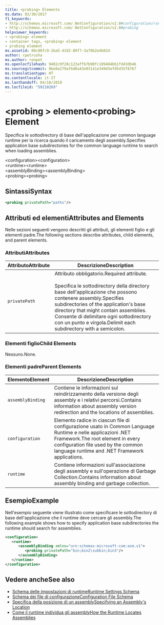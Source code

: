 ```yaml
---
title: <probing> Elemento
ms.date: 03/30/2017
f1_keywords:
- http://schemas.microsoft.com/.NetConfiguration/v2.0#configuration/runtime/assemblyBinding/probing
- http://schemas.microsoft.com/.NetConfiguration/v2.0#probing
helpviewer_keywords:
- <probing> element
- container tags, <probing> element
- probing element
ms.assetid: 09c80fc9-1ba5-4192-89f7-3a79b2e4b024
author: rpetrusha
ms.author: ronpet
ms.openlocfilehash: 9402c9f28c123affb7b90fc189484bb1fd43db46
ms.sourcegitcommit: 0be8a279af6d8a43e03141e349d3efd5d35f8767
ms.translationtype: HT
ms.contentlocale: it-IT
ms.lasthandoff: 04/18/2019
ms.locfileid: "59210269"
---
```

# <a name="probing-element"></a><span data-ttu-id="293d4-102">\<probing > elemento</span><span class="sxs-lookup"><span data-stu-id="293d4-102">\<probing> Element</span></span>
<span data-ttu-id="293d4-103">Specifica le sottodirectory di base dell'applicazione per common language runtime per la ricerca quando il caricamento degli assembly.</span><span class="sxs-lookup"><span data-stu-id="293d4-103">Specifies application base subdirectories for the common language runtime to search when loading assemblies.</span></span>  
  
 <span data-ttu-id="293d4-104">\<configuration></span><span class="sxs-lookup"><span data-stu-id="293d4-104">\<configuration></span></span>  
<span data-ttu-id="293d4-105">\<runtime></span><span class="sxs-lookup"><span data-stu-id="293d4-105">\<runtime></span></span>  
<span data-ttu-id="293d4-106">\<assemblyBinding></span><span class="sxs-lookup"><span data-stu-id="293d4-106">\<assemblyBinding></span></span>  
<span data-ttu-id="293d4-107">\<probing></span><span class="sxs-lookup"><span data-stu-id="293d4-107">\<probing></span></span>  
  
## <a name="syntax"></a><span data-ttu-id="293d4-108">Sintassi</span><span class="sxs-lookup"><span data-stu-id="293d4-108">Syntax</span></span>  
  
```xml  
<probing privatePath="paths"/>  
```  
  
## <a name="attributes-and-elements"></a><span data-ttu-id="293d4-109">Attributi ed elementi</span><span class="sxs-lookup"><span data-stu-id="293d4-109">Attributes and Elements</span></span>  
 <span data-ttu-id="293d4-110">Nelle sezioni seguenti vengono descritti gli attributi, gli elementi figlio e gli elementi padre.</span><span class="sxs-lookup"><span data-stu-id="293d4-110">The following sections describe attributes, child elements, and parent elements.</span></span>  
  
### <a name="attributes"></a><span data-ttu-id="293d4-111">Attributi</span><span class="sxs-lookup"><span data-stu-id="293d4-111">Attributes</span></span>  
  
|<span data-ttu-id="293d4-112">Attributo</span><span class="sxs-lookup"><span data-stu-id="293d4-112">Attribute</span></span>|<span data-ttu-id="293d4-113">Descrizione</span><span class="sxs-lookup"><span data-stu-id="293d4-113">Description</span></span>|  
|---------------|-----------------|  
|`privatePath`|<span data-ttu-id="293d4-114">Attributo obbligatorio.</span><span class="sxs-lookup"><span data-stu-id="293d4-114">Required attribute.</span></span><br /><br /> <span data-ttu-id="293d4-115">Specifica le sottodirectory della directory base dell'applicazione che possono contenere assembly.</span><span class="sxs-lookup"><span data-stu-id="293d4-115">Specifies subdirectories of the application's base directory that might contain assemblies.</span></span> <span data-ttu-id="293d4-116">Consente di delimitare ogni sottodirectory con un punto e virgola.</span><span class="sxs-lookup"><span data-stu-id="293d4-116">Delimit each subdirectory with a semicolon.</span></span>|  
  
### <a name="child-elements"></a><span data-ttu-id="293d4-117">Elementi figlio</span><span class="sxs-lookup"><span data-stu-id="293d4-117">Child Elements</span></span>  
 <span data-ttu-id="293d4-118">Nessuno.</span><span class="sxs-lookup"><span data-stu-id="293d4-118">None.</span></span>  
  
### <a name="parent-elements"></a><span data-ttu-id="293d4-119">Elementi padre</span><span class="sxs-lookup"><span data-stu-id="293d4-119">Parent Elements</span></span>  
  
|<span data-ttu-id="293d4-120">Elemento</span><span class="sxs-lookup"><span data-stu-id="293d4-120">Element</span></span>|<span data-ttu-id="293d4-121">Descrizione</span><span class="sxs-lookup"><span data-stu-id="293d4-121">Description</span></span>|  
|-------------|-----------------|  
|`assemblyBinding`|<span data-ttu-id="293d4-122">Contiene le informazioni sul reindirizzamento della versione degli assembly e i relativi percorsi.</span><span class="sxs-lookup"><span data-stu-id="293d4-122">Contains information about assembly version redirection and the locations of assemblies.</span></span>|  
|`configuration`|<span data-ttu-id="293d4-123">Elemento radice in ciascun file di configurazione usato in Common Language Runtime e nelle applicazioni .NET Framework.</span><span class="sxs-lookup"><span data-stu-id="293d4-123">The root element in every configuration file used by the common language runtime and .NET Framework applications.</span></span>|  
|`runtime`|<span data-ttu-id="293d4-124">Contiene informazioni sull'associazione degli assembly e sull'operazione di Garbage Collection.</span><span class="sxs-lookup"><span data-stu-id="293d4-124">Contains information about assembly binding and garbage collection.</span></span>|  
  
## <a name="example"></a><span data-ttu-id="293d4-125">Esempio</span><span class="sxs-lookup"><span data-stu-id="293d4-125">Example</span></span>  
 <span data-ttu-id="293d4-126">Nell'esempio seguente viene illustrato come specificare le sottodirectory di base dell'applicazione che il runtime deve cercare gli assembly.</span><span class="sxs-lookup"><span data-stu-id="293d4-126">The following example shows how to specify application base subdirectories the runtime should search for assemblies.</span></span>  
  
```xml  
<configuration>  
   <runtime>  
      <assemblyBinding xmlns="urn:schemas-microsoft-com:asm.v1">  
         <probing privatePath="bin;bin2\subbin;bin3"/>  
      </assemblyBinding>  
   </runtime>  
</configuration>  
```  
  
## <a name="see-also"></a><span data-ttu-id="293d4-127">Vedere anche</span><span class="sxs-lookup"><span data-stu-id="293d4-127">See also</span></span>

- [<span data-ttu-id="293d4-128">Schema delle impostazioni di runtime</span><span class="sxs-lookup"><span data-stu-id="293d4-128">Runtime Settings Schema</span></span>](../../../../../docs/framework/configure-apps/file-schema/runtime/index.md)
- [<span data-ttu-id="293d4-129">Schema dei file di configurazione</span><span class="sxs-lookup"><span data-stu-id="293d4-129">Configuration File Schema</span></span>](../../../../../docs/framework/configure-apps/file-schema/index.md)
- [<span data-ttu-id="293d4-130">Specifica della posizione di un assembly</span><span class="sxs-lookup"><span data-stu-id="293d4-130">Specifying an Assembly's Location</span></span>](../../../../../docs/framework/configure-apps/specify-assembly-location.md)
- [<span data-ttu-id="293d4-131">Come il runtime individua gli assembly</span><span class="sxs-lookup"><span data-stu-id="293d4-131">How the Runtime Locates Assemblies</span></span>](../../../../../docs/framework/deployment/how-the-runtime-locates-assemblies.md)
